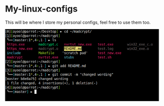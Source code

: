# My-linux-configs
This will be where I store my personal configs, feel free to use them too.


![Sexy screenshot](/Screenshot.png)

